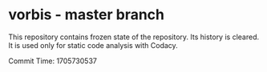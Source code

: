 # vorbis - master branch

This repository contains frozen state of the repository.
Its history is cleared. It is used only for static code
analysis with Codacy.

Commit Time: 1705730537